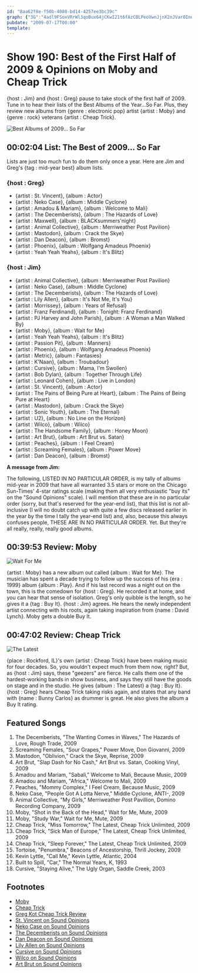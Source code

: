 ```yaml
---
id: "8aa62f8e-f50b-4080-bd14-4257ee3bc39c"
graph: {"3G":"4adl9FSoxVRrWl3qoBux64jCKwI21t6fAzCBLPeoVwnJjnX2nJVar0Inde803izjlSi8jGnagVFxzCjVBI5glnrQHD1eGh99w2aHBAeHxVpyYjBInyoFVv8JBE5qJFQe15a28jPh8gRdMzeCfQf2lFLrMQuWLFBmQlzAwgBuiiBEupCDBrTRBI5QDbHZ87BGCISozT8DarB7hypZ0WBCO0QwrFsFOzViSS3ttlffLOOlzTf0OQXS3lbAIFbXCKirxQjXBEbmjsSisJ2Nx2cBLXdD","1UH":"MzeCfQf2lFBLX4qMzeCf9jYdAMzeCf97qipQf2lF97qipBHm1G97qipX6cfd","26E":"Qiyz2nURONIYMKUnURONFAC9tnURON97qipX6cfd97qipFAC9t97qipBHm1G"}
pubdate: "2009-07-17T00:00"
template: 
---
```






# Show 190: Best of the First Half of 2009 & Opinions on Moby and Cheap Trick

{host : Jim} and {host : Greg} pause to take stock of the first half of 2009. Tune in to hear their lists of the Best Albums of the Year...So Far. Plus, they review new albums from {genre : electronic pop} artist {artist : Moby} and {genre : rock} veterans {artist : Cheap Trick}.

![Best Albums of 2009... So Far](https://static.soundopinions.org/images/2009/2009albumsbest.jpg)



## 00:02:04 List: The Best of 2009... So Far

Lists are just too much fun to do them only once a year. Here are Jim and Greg's {tag : mid-year best} album lists.


### {host : Greg}

- {artist : St. Vincent}, {album : Actor}
- {artist : Neko Case}, {album : Middle Cyclone}
- {artist : Amadou & Mariam}, {album : Welcome to Mali}
- {artist : The Decemberists}, {album : The Hazards of Love}
- {artist : Maxwell}, {album : BLACKsummers'night}
- {artist : Animal Collective}, {album : Merriweather Post Pavilion}
- {artist : Mastodon}, {album : Crack the Skye}
- {artist : Dan Deacon}, {album : Bromst}
- {artist : Phoenix}, {album : Wolfgang Amadeus Phoenix}
- {artist : Yeah Yeah Yeahs}, {album : It's Blitz}


### {host : Jim}

- {artist : Animal Collective}, {album : Merriweather Post Pavilion}
- {artist : Neko Case}, {album : Middle Cyclone}
- {artist : The Decemberists}, {album : The Hazards of Love}
- {artist : Lily Allen}, {album : It's Not Me, It's You}
- {artist : Morrissey}, {album : Years of Refusal}
- {artist : Franz Ferdinand}, {album : Tonight: Franz Ferdinand}
- {artist : PJ Harvey and John Parish}, {album : A Woman a Man Walked By}
- {artist : Moby}, {album : Wait for Me}
- {artist : Yeah Yeah Yeahs}, {album : It's Blitz}
- {artist : Passion Pit}, {album : Manners}
- {artist : Phoenix}, {album : Wolfgang Amadeus Phoenix}
- {artist : Metric}, {album : Fantasies}
- {artist : K'Naan}, {album : Troubadour}
- {artist : Cursive}, {album : Mama, I'm Swollen}
- {artist : Bob Dylan}, {album : Together Through Life}
- {artist : Leonard Cohen}, {album : Live in London}
- {artist : St. Vincent}, {album : Actor}
- {artist : The Pains of Being Pure at Heart}, {album : The Pains of Being Pure at Heart}
- {artist : Mastodon}, {album : Crack the Skye}
- {artist : Sonic Youth}, {album : The Eternal}
- {artist : U2}, {album : No Line on the Horizon}
- {artist : Wilco}, {album : Wilco}
- {artist : The Handsome Family}, {album : Honey Moon}
- {artist : Art Brut}, {album : Art Brut vs. Satan}
- {artist : Peaches}, {album : I Feel Cream}
- {artist : Screaming Females}, {album : Power Move}
- {artist : Dan Deacon}, {album : Bromst}

**A message from Jim:**

The following, LISTED IN NO PARTICULAR ORDER, is my tally of albums mid-year in 2009 that have all warranted 3.5 stars or more on the Chicago Sun-Times' 4-star ratings scale (making them all very enthusiastic "buy its" on the "Sound Opinions" scale). I will mention that these are in no particular order (sorry, but that's reserved for the year-end list), that this list is not all-inclusive (I will no doubt catch up with quite a few discs released earlier in the year by the time I tally the year-end list) and, also, because this always confuses people, THESE ARE IN NO PARTICULAR ORDER. Yet. But they're all really, really, really good albums.



## 00:39:53 Review: Moby

![Wait For Me](https://static.soundopinions.org/assets/190/1UH0.jpg)

{artist : Moby} has a new album out called {album : Wait for Me}. The musician has spent a decade trying to follow up the success of his {era : 1999} album {album : Play}. And if his last record was a night out on the town, this is the comedown for {host : Greg}. He recorded it at home, and you can hear that sense of isolation. Greg's only quibble is the length, so he gives it a {tag : Buy It}. {host : Jim} agrees. He hears the newly independent artist connecting with his roots, again taking inspiration from {name : David Lynch}. Moby gets a double Buy It.



## 00:47:02 Review: Cheap Trick

![The Latest](https://static.soundopinions.org/assets/190/26E0.jpg)

{place : Rockford, IL}'s own {artist : Cheap Trick} have been making music for four decades. So, you wouldn't expect much from them now, right? But, as {host : Jim} says, these "geezers" are fierce. He calls them one of the hardest-working bands in show business, and says they still have the goods on stage and in the studio. He gives {album : The Latest} a {tag : Buy It}. {host : Greg} hears Cheap Trick taking risks again, and states that any band with {name : Bunny Carlos} as drummer is great. He also gives the album a Buy It rating.



## Featured Songs

1. The Decemberists, "The Wanting Comes in Waves," The Hazards of Love, Rough Trade, 2009
2. Screaming Females, "Sour Grapes," Power Move, Don Giovanni, 2009
3. Mastodon, "Oblivion," Crack the Skye, Reprise, 2009
4. Art Brut, "Slap Dash for No Cash," Art Brut vs. Satan, Cooking Vinyl, 2009
5. Amadou and Mariam, "Sabali," Welcome to Mali, Because Music, 2009
6. Amadou and Mariam, "Africa," Welcome to Mali, 2009
7. Peaches, "Mommy Complex," I Feel Cream, Because Music, 2009
8. Neko Case, "People Got A Lotta Nerve," Middle Cyclone, ANTI-, 2009
9. Animal Collective, "My Girls," Merriweather Post Pavillion, Domino Recording Company, 2009
10. Moby, "Shot in the Back of the Head," Wait for Me, Mute, 2009
11. Moby, "Study War," Wait for Me, Mute, 2009
12. Cheap Trick, "Miss Tomorrow," The Latest, Cheap Trick Unlimited, 2009
13. Cheap Trick, "Sick Man of Europe," The Latest, Cheap Trick Unlimited, 2009
14. Cheap Trick, "Sleep Forever," The Latest, Cheap Trick Unlimited, 2009
15. Tortoise, "Penumbra," Beacons of Ancestorship, Thrill Jockey, 2009
16. Kevin Lyttle, "Call Me," Kevin Lyttle, Atlantic, 2004
17. Built to Spill, "Car," The Normal Years, K, 1993
18. Cursive, "Staying Alive," The Ugly Organ, Saddle Creek, 2003



## Footnotes

- [Moby](http://www.moby.com/)
- [Cheap Trick](http://www.cheaptrick.com/)
- [Greg Kot Cheap Trick Review](http://articles.chicagotribune.com/2009-06-23/entertainment/0906220386_1_tom-petersson-bun-e-carlos-robin-zander)
- [St. Vincent on Sound Opinions](/show/189)
- [Neko Case on Sound Opinions](/show/71)
- [The Decemberists on Sound Opinions](/show/80)
- [Dan Deacon on Sound Opinions](/show/183)
- [Lily Allen on Sound Opinions](/show/65)
- [Cursive on Sound Opinions](/show/133)
- [Wilco on Sound Opinions](/show/77)
- [Art Brut on Sound Opinions](/show/24)